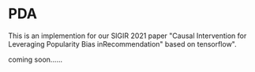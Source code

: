 # PDA
This is an implemention for our SIGIR 2021 paper "Causal Intervention for Leveraging Popularity Bias inRecommendation" based on tensorflow".

coming soon......
